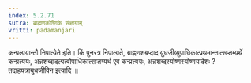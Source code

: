 ```yaml
---
index: 5.2.71
sutra: ब्राह्मणकोष्णिके संज्ञायाम्
vritti: padamanjari
---
```


  कन्प्रत्ययान्तौ निपात्येते इति। किं पुनरत्र निपात्यते, ब्राह्णणशबप्दादायुधजीव्युपाधिकात्प्रथमान्तात्सप्तम्यर्थे कन्प्रत्ययः, अन्नशब्दादल्पत्वोपाधिकात्सप्तम्यर्थ एव कन्प्रत्ययः, अन्नशब्दस्योष्णस्योष्णयादेशः ? तदाहयत्रायुधजीविन इत्यादि ॥